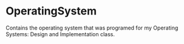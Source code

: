 # OperatingSystem
Contains the operating system that was programed for my Operating Systems: Design and Implementation class.

